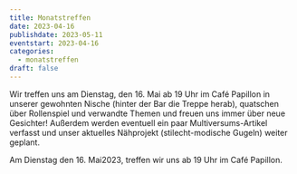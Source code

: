 ```yaml
---
title: Monatstreffen
date: 2023-04-16
publishdate: 2023-05-11
eventstart: 2023-04-16
categories:
  - monatstreffen
draft: false
---
```

Wir treffen uns am Dienstag, den 16. Mai ab 19 Uhr im Café Papillon in unserer gewohnten Nische (hinter der Bar die Treppe herab), quatschen über Rollenspiel und verwandte Themen und freuen uns immer über neue Gesichter! Außerdem werden eventuell ein paar Multiversums-Artikel verfasst und unser aktuelles Nähprojekt (stilecht-modische Gugeln) weiter geplant.

Am Dienstag den 16. Mai2023, treffen wir uns ab 19 Uhr im Café Papillon. 

